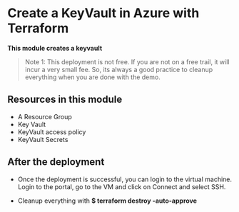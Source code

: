 # Create a KeyVault in Azure with Terraform

**This module creates a keyvault**

> Note 1: This deployment is not free. If you are not on a free trail, it will incur a very small fee. So, its always a good practice to cleanup everything when you are done with the demo.


## Resources in this module

- A Resource Group
- Key Vault
- KeyVault access policy
- KeyVault Secrets


## After the deployment

- Once the deployment is successful, you can login to the virtual machine. Login to the portal, go to the VM and click on Connect and select SSH.

- Cleanup everything with **$ terraform destroy -auto-approve**
